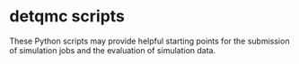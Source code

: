 # detqmc scripts #

These Python scripts may provide helpful starting points for the
submission of simulation jobs and the evaluation of simulation data.


